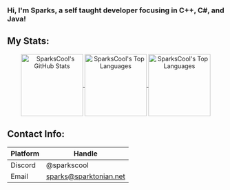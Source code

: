 ### Hi, I'm Sparks, a self taught developer focusing in C++, C#, and Java!

## My Stats:
<p align="center">
  <a href="#">
    <img align="center" height="144em" src="https://github-readme-stats.vercel.app/api?username=sparkscool&count_private=true&show_icons=true&theme=dark" alt="SparksCool's GitHub Stats" />
  </a>
  <a href="#">
    <img align="center" height="144em" src="https://github-readme-streak-stats.herokuapp.com/?user=sparkscool&theme=dark" alt="SparksCool's Top Languages" />
  </a>
  <a href="#">
    <img align="center" height="144em" src="https://github-readme-stats.vercel.app/api/top-langs/?username=sparkscool&layout=compact&theme=dark" alt="SparksCool's Top Languages" />
  </a
</p>


## Contact Info:

| Platform   | Handle                                             |
| ---------- | -------------------------------------------------- |
| Discord    | @sparkscool                                        |
| Email      | sparks@sparktonian.net                             |

<!--
**SparksCool/SparksCool** is a ✨ _special_ ✨ repository because its `README.md` (this file) appears on your GitHub profile.

Here are some ideas to get you started:

- 🔭 I’m currently working on ...
- 🌱 I’m currently learning ...
- 👯 I’m looking to collaborate on ...
- 🤔 I’m looking for help with ...
- 💬 Ask me about ...
- 📫 How to reach me: ...
- 😄 Pronouns: ...
- ⚡ Fun fact: ...
-->
